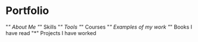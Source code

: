 # Portfolio

"*" About Me 
"*" Skills
"*" Tools 
"*" Courses
"*" Examples of my work
"*" Books I have read
"*" Projects I have worked
